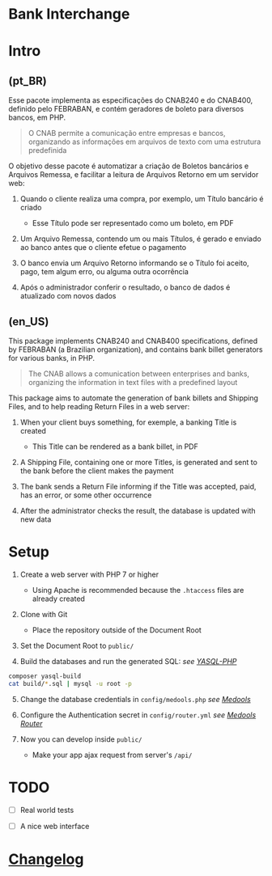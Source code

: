 # Bank Interchange


# Intro

## (pt_BR)

Esse pacote implementa
as especificações do CNAB240 e do CNAB400,
definido pelo FEBRABAN,
e contém geradores de boleto
para diversos bancos,
em PHP.

> O CNAB permite a comunicação
> entre empresas e bancos,
> organizando as informações em arquivos de texto
> com uma estrutura predefinida

O objetivo desse pacote é
automatizar a criação de Boletos bancários
e Arquivos Remessa,
e facilitar a leitura de Arquivos Retorno
em um servidor web:

1. Quando o cliente realiza uma compra,
   por exemplo,
   um Título bancário é criado

   - Esse Título pode ser representado
     como um boleto,
     em PDF

2. Um Arquivo Remessa,
   contendo um ou mais Títulos,
   é gerado e enviado ao banco
   antes que o cliente efetue o pagamento

3. O banco envia um Arquivo Retorno
   informando se o Título foi
   aceito,
   pago,
   tem algum erro,
   ou alguma outra ocorrência

4. Após o administrador conferir o resultado,
   o banco de dados é atualizado
   com novos dados


## (en_US)

This package implements
CNAB240 and CNAB400 specifications,
defined by FEBRABAN (a Brazilian organization),
and contains bank billet generators
for various banks,
in PHP.

> The CNAB allows a comunication
> between enterprises and banks,
> organizing the information in text files
> with a predefined layout

This package aims to
automate the generation of bank billets
and Shipping Files,
and to help reading Return Files
in a web server:

1. When your client buys something,
   for exemple,
   a banking Title is created

   - This Title can be rendered
     as a bank billet,
     in PDF

2. A Shipping File,
   containing one or more Titles,
   is generated and sent to the bank
   before the client makes the payment

3. The bank sends a Return File
   informing if the Title was
   accepted,
   paid,
   has an error,
   or some other occurrence

4. After the administrator checks the result,
   the database is updated
   with new data


# Setup

1. Create a web server with PHP 7 or higher

   - Using Apache is recommended
     because the `.htaccess` files are already created

2. Clone with Git

   - Place the repository
     outside of the Document Root

3. Set the Document Root to `public/`

4. Build the databases
   and run the generated SQL:
   _see [YASQL-PHP][aryelgois/yasql-php]_

 ```bash
composer yasql-build
cat build/*.sql | mysql -u root -p
 ```

5. Change the database credentials in
   `config/medools.php`
   _see [Medools][aryelgois/Medools]_

6. Configure the Authentication secret in
   `config/router.yml`
   _see [Medools Router][aryelgois/medools-router]_

7. Now you can develop inside `public/`

   - Make your app ajax request from server's `/api/`


# TODO

- [ ] Real world tests
- [ ] A nice web interface


# [Changelog]


[Changelog]: CHANGELOG.md

[aryelgois/medools]: https://github.com/aryelgois/Medools
[aryelgois/medools-router]: https://github.com/aryelgois/medools-router
[aryelgois/yasql-php]: https://github.com/aryelgois/yasql-php

